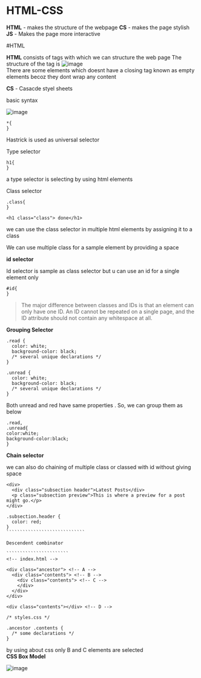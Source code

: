 # HTML-CSS
**HTML** - makes the structure of the webpage
**CS** - makes the page stylish
**JS** - Makes the page more interactive

#HTML

**HTML** consists of tags with which we can structure the web page
The structure of the tag is
![image](https://user-images.githubusercontent.com/48470508/182291650-8dca1421-35d0-4dbf-a84f-4873d2f39247.png)<br/>
There are some elements which doesnt have a closing tag known as empty elements becoz they dont wrap any content


**CS** - Casacde styel sheets

basic syntax


![image](https://user-images.githubusercontent.com/48470508/182335284-22e2364d-fd69-4050-af9c-21e3a232053e.png)<br/>

`````
*{
}
``````

Hastrick is used as universal selector

Type selector

``````````````
h1{
}
``````````````````
a type selector is selecting by using html elements<br/>


Class selector
```````````````````
.class{
}
```````````````````
```````````````````````
<h1 class="class"> done</h1>
````````````````````````````````````

we can use the class selector in multiple html elements by assigning it to a class

We can use multiple class for a sample element by providing a space

**id selector**

Id selector is sample as class selector but u can use an id for a single element only

`````````````````
#id{
}
````````````````````

>The major difference between classes and IDs is that an element can only have one ID. An ID cannot be repeated on a single page, and the ID attribute should not contain any whitespace at all.


**Grouping Selector**

````````````````````````````````````````````
.read {
  color: white;
  background-color: black;
  /* several unique declarations */
}

.unread {
  color: white;
  background-color: black;
  /* several unique declarations */
}
```````````````````````````````````````````````````



Both unread and red have same properties . So, we can group them as below

``````````````````````````````````````
.read,
.unread{
color:white;
background-color:black;
}
```````````````````````````````````````````


**Chain selector**

we can also do chaining of multiple class or classed with id without giving space

``````````````````````````
<div>
  <div class="subsection header">Latest Posts</div>
  <p class="subsection preview">This is where a preview for a post might go.</p>
</div>
``````````````````````````````````````
```````````````````````````````
.subsection.header {
  color: red;
}
`````````````````````````````

Descendent combinator

```````````````````````
<!-- index.html -->

<div class="ancestor"> <!-- A -->
  <div class="contents"> <!-- B -->
    <div class="contents"> <!-- C -->
    </div>
  </div>
</div>

<div class="contents"></div> <!-- D -->

/* styles.css */

.ancestor .contents {
  /* some declarations */
}
``````````````````````````````````
by using about css only B and C elements are selected<br/>
**CSS Box Model**

![image](https://user-images.githubusercontent.com/48470508/182448554-4c87654f-bd25-4aac-8f4a-5b77b1fad13e.png)




